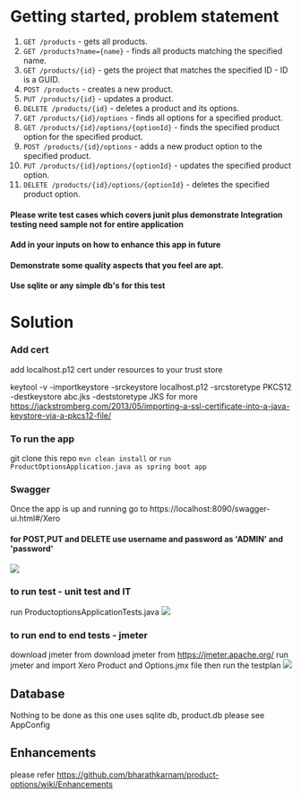 # Getting started, problem statement
1. `GET /products` - gets all products.
2. `GET /products?name={name}` - finds all products matching the specified name.
3. `GET /products/{id}` - gets the project that matches the specified ID - ID is a GUID.
4. `POST /products` - creates a new product.
5. `PUT /products/{id}` - updates a product.
6. `DELETE /products/{id}` - deletes a product and its options.
7. `GET /products/{id}/options` - finds all options for a specified product.
8. `GET /products/{id}/options/{optionId}` - finds the specified product option for the specified product.
9. `POST /products/{id}/options` - adds a new product option to the specified product.
10. `PUT /products/{id}/options/{optionId}` - updates the specified product option.
11. `DELETE /products/{id}/options/{optionId}` - deletes the specified product option.

#### Please write test cases which covers junit plus demonstrate Integration testing need sample not for entire application
#### Add in your inputs on how to enhance this app in future
#### Demonstrate some quality aspects that you feel are apt.
#### Use sqlite or any simple db's for this test

# Solution

### Add cert
add localhost.p12 cert under resources to your trust store

keytool -v -importkeystore -srckeystore localhost.p12 -srcstoretype PKCS12 -destkeystore abc.jks -deststoretype JKS for more https://jackstromberg.com/2013/05/importing-a-ssl-certificate-into-a-java-keystore-via-a-pkcs12-file/

### To run the app
git clone this repo
``` mvn clean install ```
or 
``` run ProductOptionsApplication.java as spring boot app ```

### Swagger
Once the app is up and running go to https://localhost:8090/swagger-ui.html#/Xero 
#### for POST,PUT and DELETE use username and password as 'ADMIN' and 'password'
![](https://github.com/bharathkarnam/product-options/blob/master/img/c3.JPG)

### to run test - unit test and IT
run ProductoptionsApplicationTests.java 
![](https://github.com/bharathkarnam/product-options/blob/master/img/c2.JPG)

### to run end to end tests - jmeter
download jmeter from download jmeter from https://jmeter.apache.org/
run jmeter and import Xero Product and Options.jmx file then run the testplan
![](https://github.com/bharathkarnam/product-options/blob/master/img/c1.JPG)

## Database
Nothing to be done as this one uses sqlite db, product.db
please see AppConfig

## Enhancements
please refer https://github.com/bharathkarnam/product-options/wiki/Enhancements 
